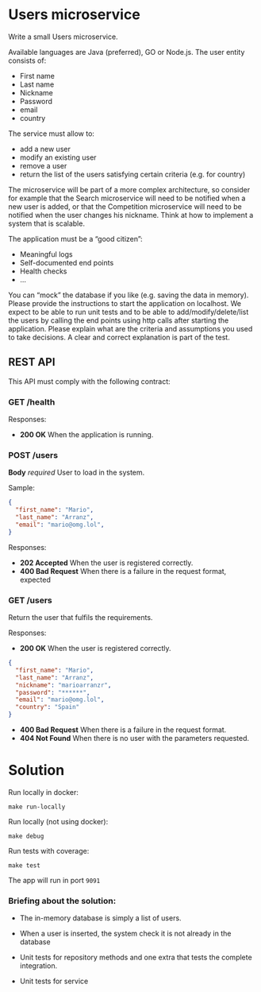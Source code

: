 # Users microservice

Write a small Users microservice.

Available languages are Java (preferred), GO or Node.js. The user entity consists of:
- First name
- Last name
- Nickname
- Password
- email
- country

The service must allow to:
- add a new user
- modify an existing user
- remove a user
- return the list of the users satisfying certain criteria (e.g. for country)

The microservice will be part of a more complex architecture, so consider for example that the Search microservice will need to be notified when a new user is added, or that the Competition microservice will need to be notified when the user changes his nickname. Think at how to implement a system that is scalable.

The application must be a “good citizen”:
- Meaningful logs
- Self-documented end points
- Health checks
- ...

You can “mock” the database if you like (e.g. saving the data in memory).
Please provide the instructions to start the application on localhost.
We expect to be able to run unit tests and to be able to add/modify/delete/list the users by calling the end points using http calls after starting the application.
Please explain what are the criteria and assumptions you used to take decisions. A clear and correct explanation is part of the test.


## REST API

This API must comply with the following contract:
### GET /health

Responses:

* **200 OK** When the application is running.

### POST /users

**Body** _required_ User to load in the system.

Sample:

```json
{
  "first_name": "Mario",
  "last_name": "Arranz",
  "email": "mario@omg.lol",
}
```

Responses:

* **202 Accepted** When the user is registered correctly.
* **400 Bad Request** When there is a failure in the request format, expected

### GET /users

Return the user that fulfils the requirements.

Responses:

* **200 OK** When the user is registered correctly.
```json
{
  "first_name": "Mario",
  "last_name": "Arranz",
  "nickname": "marioarranzr",
  "password": "******",
  "email": "mario@omg.lol",
  "country": "Spain"
}

```
* **400 Bad Request** When there is a failure in the request format.
* **404 Not Found** When there is no user with the parameters requested.

# Solution

Run locally in docker:
```
make run-locally
```
Run locally (not using docker):
```
make debug
```
Run tests with coverage:
```
make test
```

The app will run in port `9091`


### Briefing about the solution:

- The in-memory database is simply a list of users.
- When a user is inserted, the system check it is not already in the database

- Unit tests for repository methods and one extra that tests the complete integration. 
- Unit tests for service
